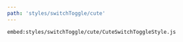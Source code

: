 ```yaml
---
path: 'styles/switchToggle/cute'
---
```


`embed:styles/switchToggle/cute/CuteSwitchToggleStyle.js`
